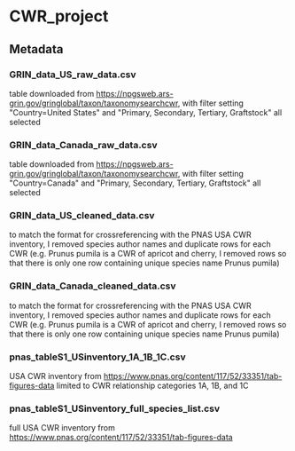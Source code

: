 # CWR_project

## Metadata
### GRIN_data_US_raw_data.csv
  table downloaded from https://npgsweb.ars-grin.gov/gringlobal/taxon/taxonomysearchcwr, 
  with filter setting "Country=United States" and "Primary, Secondary, Tertiary, Graftstock" all selected

### GRIN_data_Canada_raw_data.csv
  table downloaded from https://npgsweb.ars-grin.gov/gringlobal/taxon/taxonomysearchcwr, 
  with filter setting "Country=Canada" and "Primary, Secondary, Tertiary, Graftstock" all selected
  
### GRIN_data_US_cleaned_data.csv
  to match the format for crossreferencing with the PNAS USA CWR inventory, I removed species author names and duplicate rows 
  for each CWR (e.g. Prunus pumila is a CWR of apricot and cherry, I removed rows so that there is only one row containing unique species name Prunus pumila)

### GRIN_data_Canada_cleaned_data.csv
  to match the format for crossreferencing with the PNAS USA CWR inventory, I removed species author names and duplicate rows 
  for each CWR (e.g. Prunus pumila is a CWR of apricot and cherry, I removed rows so that there is only one row containing unique species name Prunus pumila)

### pnas_tableS1_USinventory_1A_1B_1C.csv
  USA CWR inventory from https://www.pnas.org/content/117/52/33351/tab-figures-data
  limited to CWR relationship categories 1A, 1B, and 1C
  
### pnas_tableS1_USinventory_full_species_list.csv
  full USA CWR inventory from https://www.pnas.org/content/117/52/33351/tab-figures-data
